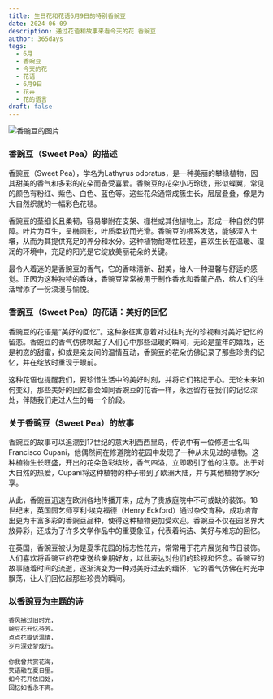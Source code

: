 ```yaml
---
title: 生日花和花语6月9日的特别香豌豆
date: 2024-06-09
description: 通过花语和故事来看今天的花 香豌豆
author: 365days
tags:
  - 6月
  - 香豌豆
  - 今天的花
  - 花语
  - 6月9日
  - 花卉
  - 花的语言
draft: false
---
```



![香豌豆的图片](https://cdn.pixabay.com/photo/2018/09/20/17/19/sweetpea-flower-3691372_960_720.jpg#center#center)


### 香豌豆（Sweet Pea）的描述

香豌豆（Sweet Pea），学名为Lathyrus odoratus，是一种美丽的攀缘植物，因其甜美的香气和多彩的花朵而备受喜爱。香豌豆的花朵小巧玲珑，形似蝶翼，常见的颜色有粉红、紫色、白色、蓝色等。这些花朵通常成簇生长，层层叠叠，像是为大自然织就的一幅彩色花毯。

香豌豆的茎细长且柔韧，容易攀附在支架、栅栏或其他植物上，形成一种自然的屏障。叶片为互生，呈椭圆形，叶质柔软而光滑。香豌豆的根系发达，能够深入土壤，从而为其提供充足的养分和水分。这种植物耐寒性较差，喜欢生长在温暖、湿润的环境中，充足的阳光是它绽放美丽花朵的关键。

最令人着迷的是香豌豆的香气，它的香味清新、甜美，给人一种温馨与舒适的感觉。正因为这种独特的香味，香豌豆常常被用于制作香水和香薰产品，给人们的生活增添了一份浪漫与愉悦。

### 香豌豆（Sweet Pea）的花语：美好的回忆

香豌豆的花语是“美好的回忆”。这种象征寓意着对过往时光的珍视和对美好记忆的留恋。香豌豆的香气仿佛唤起了人们心中那些温暖的瞬间，无论是童年的嬉戏，还是初恋的甜蜜，抑或是亲友间的温情互动，香豌豆的花朵仿佛记录了那些珍贵的记忆，并在绽放时重现于眼前。

这种花语也提醒我们，要珍惜生活中的美好时刻，并将它们铭记于心。无论未来如何变幻，那些美好的回忆都会如同香豌豆的花香一样，永远留存在我们的记忆深处，伴随我们走过人生的每一个阶段。

### 关于香豌豆（Sweet Pea）的故事

香豌豆的故事可以追溯到17世纪的意大利西西里岛，传说中有一位修道士名叫Francisco Cupani，他偶然间在修道院的花园中发现了一种从未见过的植物。这种植物生长旺盛，开出的花朵色彩缤纷，香气四溢，立即吸引了他的注意。出于对大自然的热爱，Cupani将这种植物的种子带到了欧洲大陆，并与其他植物学家分享。

从此，香豌豆迅速在欧洲各地传播开来，成为了贵族庭院中不可或缺的装饰。18世纪末，英国园艺师亨利·埃克福德（Henry Eckford）通过杂交育种，成功培育出更为丰富多彩的香豌豆品种，使得这种植物更加受欢迎。香豌豆不仅在园艺界大放异彩，还成为了许多文学作品中的重要象征，代表着纯洁、美好与难忘的回忆。

在英国，香豌豆被认为是夏季花园的标志性花卉，常常用于花卉展览和节日装饰。人们喜欢将香豌豆的花束送给亲朋好友，以此表达对他们的珍视和怀念。香豌豆的故事随着时间的流逝，逐渐演变为一种对美好过去的缅怀，它的香气仿佛在时光中飘荡，让人们回忆起那些珍贵的瞬间。

### 以香豌豆为主题的诗

	香风拂过旧时光，  
	豌豆花开忆芬芳。  
	点点花瓣诉温情，  
	岁月深处梦成行。
	
	你我曾共赏花海，  
	笑语融在夏日里。  
	如今花开依旧处，  
	回忆如香永不离。
